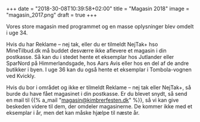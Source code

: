 +++
date = "2018-30-08T10:39:58+02:00"
title = "Magasin 2018"
image = "magasin_2017.png"
draft = true
+++

Vores store magasin med programmet og en masse oplysninger blev omdelt i uge 34.

Hvis du har Reklame – nej tak, eller du er tilmeldt NejTak+ hso MineTilbud.dk må buddet desværre ikke aflevere et magasin i din postkasse. Så kan du i stedet hente et eksemplar hos Jutlander eller SparNord på Himmerlandsgade, hos Aars Avis eller hos en del af de andre butikker i byen. I uge 36 kan du også hente et eksemplar i Tombola-vognen ved Kvickly.

Hvis du bor i området og ikke er tilmeldt Reklame – nej tak eller NejTak+, så burde du have fået magasinet i din postkasse. Er du blevet snydt, så send en mail til {{% a_mail "magasin@kimbrerfesten.dk" %}}, så vi kan give beskeden videre til dem, der omdeler magasinerne. De kommer ikke med et eksemplar i år, men det kan måske hjælpe til næste år.